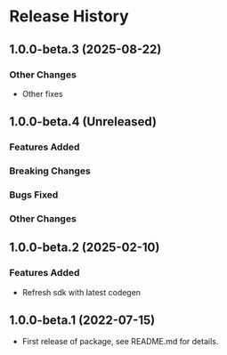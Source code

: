 # Release History

## 1.0.0-beta.3 (2025-08-22)

### Other Changes

- Other fixes

## 1.0.0-beta.4 (Unreleased)

### Features Added

### Breaking Changes

### Bugs Fixed

### Other Changes

## 1.0.0-beta.2 (2025-02-10)

### Features Added

- Refresh sdk with latest codegen

## 1.0.0-beta.1 (2022-07-15)

- First release of package, see README.md for details.
